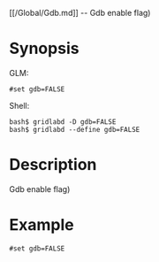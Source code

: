 [[/Global/Gdb.md]] -- Gdb enable flag)

# Synopsis
GLM:
~~~
#set gdb=FALSE
~~~
Shell:
~~~
bash$ gridlabd -D gdb=FALSE
bash$ gridlabd --define gdb=FALSE
~~~

# Description

Gdb enable flag)

# Example

~~~
#set gdb=FALSE
~~~
